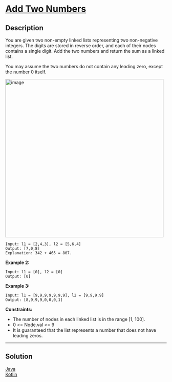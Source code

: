 # [Add Two Numbers](https://leetcode.com/problems/add-two-numbers/)

## Description
You are given two non-empty linked lists representing two non-negative integers. The digits are stored in reverse order, and each of their nodes contains a single digit. Add the two numbers and return the sum as a linked list.

You may assume the two numbers do not contain any leading zero, except the number 0 itself.


<img width="494" alt="image" src="https://user-images.githubusercontent.com/93430103/188465914-26217b0f-6e88-45fa-a8d6-521a36a412c1.png">

```
Input: l1 = [2,4,3], l2 = [5,6,4]
Output: [7,0,8]
Explanation: 342 + 465 = 807.
```

**Example 2:**
```
Input: l1 = [0], l2 = [0]
Output: [0]
```
**Example 3:**
```
Input: l1 = [9,9,9,9,9,9,9], l2 = [9,9,9,9]
Output: [8,9,9,9,0,0,0,1]
```

**Constraints:**
* The number of nodes in each linked list is in the range [1, 100].
* 0 <= Node.val <= 9
* It is guaranteed that the list represents a number that does not have leading zeros.

---

## Solution  
[Java]()  
[Kotlin]()
